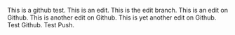 This is a github test. This is an edit. This is the edit branch. This is an edit on Github. This is another edit on Github. This is yet another edit on Github. Test Github. Test Push.
